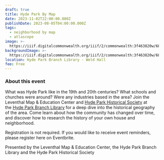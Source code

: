 ```yaml
---
draft: true
title: Hyde Park By Map
date: 2023-11-02T22:00:00.000Z
publishDate: 2023-08-05T04:00:00.000Z
tags:
  - neighborhood by map
  - atlascope
image: >-
  https://iiif.digitalcommonwealth.org/iiif/2/commonwealth:3f463820w/689,1000,10282,5873/1200,/0/default.jpg
backgroundImage: >-
  https://iiif.digitalcommonwealth.org/iiif/2/commonwealth:3f463820w/689,1000,10282,5873/1200,/0/default.jpg
location: Hyde Park Branch Library - Weld Hall
fee: Free
---
```


### About this event

What was Hyde Park like in the 19th and 20th centuries? What schools and churches were around? Were any industries based in the area? Join the Leventhal Map & Education Center and [Hyde Park Historical Society](https://www.hydeparkhistoricalsociety.org/) at the [Hyde Park Branch Library](https://www.bpl.org/locations/hyde-park/) for a deep dive into the historical geography of the area. Come learn about how the community has changed over time, and discover how to research the history of your own house and neighborhood.

Registration is not required. If you would like to receive event reminders, please register here on Eventbrite.

Presented by the Leventhal Map & Education Center, the Hyde Park Branch Library and the Hyde Park Historical Society
